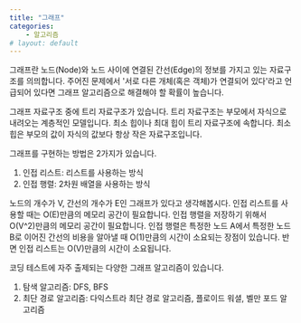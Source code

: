 ```yaml
---
title: "그래프"
categories:
    - 알고리즘
# layout: default
---
```

그래프란 노드(Node)와 노드 사이에 연결된 간선(Edge)의 정보를 가지고 있는 자료구조를 의믜합니다.  주어진 문제에서 '서로 다른 개체(혹은 객체)가 연결되어 있다'라고 언급되어 있다면 그래프 알고리즘으로 해결해야 할 확률이 높습니다.

그래프 자료구조 중에 트리 자료구조가 있습니다. 트리 자료구조는 부모에서 자식으로 내려오는 계층적인 모델입니다. 최소 힙이나 최대 힙이 트리 자료구조에 속합니다. 최소 힙은 부모의 값이 자식의 값보다 항상 작은 자료구조입니다.

그래프를 구현하는 방법은 2가지가 있습니다.

1. 인접 리스트: 리스트를 사용하는 방식
2. 인접 행렬: 2차원 배열을 사용하는 방식

노드의 개수가 V, 간선의 개수가 E인 그래프가 있다고 생각해봅시다. 인접 리스트를 사용할 때는 O(E)만큼의 메모리 공간이 필요합니다. 인접 행렬을 저장하기 위해서 O(V^2)만큼의 메모리 공간이 필요합니다. 인접 행렬은 특정한 노드 A에서 특정한 노드 B로 이어진 간선의 비용을 알아낼 때 O(1)만큼의 시간이 소요되는 장점이 있습니다. 반면 인접 리스트는 O(V)만큼의 시간이 소요됩니다.

코딩 테스트에 자주 출제되는 다양한 그래프 알고리즘이 있습니다. 

1. 탐색 알고리즘: DFS, BFS
2. 최단 경로 알고리즘: 다익스트라 최단 경로 알고리즘, 플로이드 워셜, 벨만 포드 알고리즘